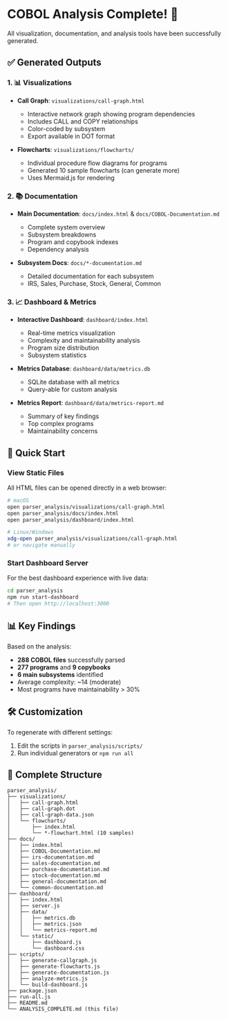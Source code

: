 # COBOL Analysis Complete! 🎉

All visualization, documentation, and analysis tools have been successfully generated.

## ✅ Generated Outputs

### 1. 📊 Visualizations
- **Call Graph**: `visualizations/call-graph.html`
  - Interactive network graph showing program dependencies
  - Includes CALL and COPY relationships
  - Color-coded by subsystem
  - Export available in DOT format

- **Flowcharts**: `visualizations/flowcharts/`
  - Individual procedure flow diagrams for programs
  - Generated 10 sample flowcharts (can generate more)
  - Uses Mermaid.js for rendering

### 2. 📚 Documentation
- **Main Documentation**: `docs/index.html` & `docs/COBOL-Documentation.md`
  - Complete system overview
  - Subsystem breakdowns
  - Program and copybook indexes
  - Dependency analysis

- **Subsystem Docs**: `docs/*-documentation.md`
  - Detailed documentation for each subsystem
  - IRS, Sales, Purchase, Stock, General, Common

### 3. 📈 Dashboard & Metrics
- **Interactive Dashboard**: `dashboard/index.html`
  - Real-time metrics visualization
  - Complexity and maintainability analysis
  - Program size distribution
  - Subsystem statistics

- **Metrics Database**: `dashboard/data/metrics.db`
  - SQLite database with all metrics
  - Query-able for custom analysis

- **Metrics Report**: `dashboard/data/metrics-report.md`
  - Summary of key findings
  - Top complex programs
  - Maintainability concerns

## 🚀 Quick Start

### View Static Files
All HTML files can be opened directly in a web browser:
```bash
# macOS
open parser_analysis/visualizations/call-graph.html
open parser_analysis/docs/index.html
open parser_analysis/dashboard/index.html

# Linux/Windows
xdg-open parser_analysis/visualizations/call-graph.html
# or navigate manually
```

### Start Dashboard Server
For the best dashboard experience with live data:
```bash
cd parser_analysis
npm run start-dashboard
# Then open http://localhost:3000
```

## 📊 Key Findings

Based on the analysis:
- **288 COBOL files** successfully parsed
- **277 programs** and **9 copybooks**
- **6 main subsystems** identified
- Average complexity: ~14 (moderate)
- Most programs have maintainability > 30%

## 🛠️ Customization

To regenerate with different settings:
1. Edit the scripts in `parser_analysis/scripts/`
2. Run individual generators or `npm run all`

## 📁 Complete Structure
```
parser_analysis/
├── visualizations/
│   ├── call-graph.html
│   ├── call-graph.dot
│   ├── call-graph-data.json
│   └── flowcharts/
│       ├── index.html
│       └── *-flowchart.html (10 samples)
├── docs/
│   ├── index.html
│   ├── COBOL-Documentation.md
│   ├── irs-documentation.md
│   ├── sales-documentation.md
│   ├── purchase-documentation.md
│   ├── stock-documentation.md
│   ├── general-documentation.md
│   └── common-documentation.md
├── dashboard/
│   ├── index.html
│   ├── server.js
│   ├── data/
│   │   ├── metrics.db
│   │   ├── metrics.json
│   │   └── metrics-report.md
│   └── static/
│       ├── dashboard.js
│       └── dashboard.css
├── scripts/
│   ├── generate-callgraph.js
│   ├── generate-flowcharts.js
│   ├── generate-documentation.js
│   ├── analyze-metrics.js
│   └── build-dashboard.js
├── package.json
├── run-all.js
├── README.md
└── ANALYSIS_COMPLETE.md (this file)
```